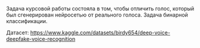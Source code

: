 Задача курсовой работы состояла в том, чтобы отличить голос, который был сгенерирован нейросетью от реального голоса. Задача бинарной классификации. 

Датасет: https://www.kaggle.com/datasets/birdy654/deep-voice-deepfake-voice-recognition
